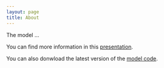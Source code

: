 ```yaml
---
layout: page
title: About
---
```


The model ...

You can find more information in this [presentation](/assets/presentation.pptx).

You  can also donwload the latest version of the [model code](code.html).